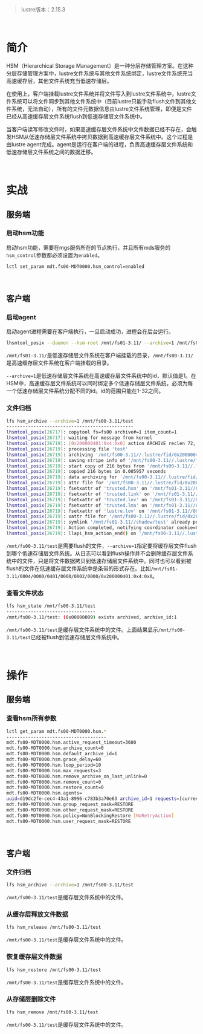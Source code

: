 > lustre版本：2.15.3  

&nbsp;
# 简介
HSM（Hierarchical Storage Management）是一种分层存储管理方案。在这种分层存储管理方案中，lustre文件系统与其他文件系统绑定，lustre文件系统充当高速缓存层，其他文件系统充当低速存储层。

在使用上，客户端挂载lustre文件系统并将文件写入到lustre文件系统中，lustre文件系统可以将文件同步到其他文件系统中（目前lustre只能手动flush文件到其他文件系统，无法自动），所有的文件元数据信息由lustre文件系统管理，即便是文件已经从高速缓存层文件系统flush到低速存储层文件系统中。

当客户端读写修改文件时，如果高速缓存层文件系统中文件数据已经不存在，会触发HSM从低速存储层文件系统中拷贝数据到高速缓存层文件系统中。这个过程是由lustre agent完成。agent是运行在客户端的进程，负责高速缓存层文件系统和低速存储层文件系统之间的数据迁移。

&nbsp;
&nbsp;
# 实战
## 服务端
### 启动hsm功能
启动hsm功能，需要在mgs服务所在的节点执行，并且所有mds服务的`hsm_control`参数都必须设置为`enabled`。
```bash
lctl set_param mdt.fs00-MDT0000.hsm_control=enabled
```

&nbsp;
## 客户端
### 启动agent
启动agent进程需要在客户端执行，一旦启动成功，进程会在后台运行。
```bash
lhsmtool_posix --daemon --hsm-root /mnt/fs01-3.11/ --archive=1 /mnt/fs00-3.11/
```
`/mnt/fs01-3.11/`是低速存储层文件系统在客户端挂载的目录，`/mnt/fs00-3.11/`是高速缓存层文件系统在客户端挂载的目录。

`--archive=1`是低速存储层文件系统在高速缓存层文件系统中的id，默认值是1。在HSM中，高速缓存层文件系统可以同时绑定多个低速存储层文件系统，必须为每一个低速存储层文件系统分配不同的id。id的范围只能在1-32之间。

### 文件归档
```bash
lfs hsm_archive --archive=1 /mnt/fs00-3.11/test
-----------------------------------------------
lhsmtool_posix[26717]: copytool fs=fs00 archive#=1 item_count=1
lhsmtool_posix[26717]: waiting for message from kernel
lhsmtool_posix[26719]: [0x200000401:0x4:0x0] action ARCHIVE reclen 72, cookie=0x659d1265
lhsmtool_posix[26719]: processing file 'test'
lhsmtool_posix[26719]: archiving '/mnt/fs00-3.11//.lustre/fid/0x200000401:0x4:0x0' to '/mnt/fs01-3.11//0004/0000/0401/0000/0002/0000/0x200000401:0x4:0x0_tmp'
lhsmtool_posix[26719]: saving stripe info of '/mnt/fs00-3.11//.lustre/fid/0x200000401:0x4:0x0' in /mnt/fs01-3.11//0004/0000/0401/0000/0002/0000/0x200000401:0x4:0x0_tmp.lov
lhsmtool_posix[26719]: start copy of 216 bytes from '/mnt/fs00-3.11//.lustre/fid/0x200000401:0x4:0x0' to '/mnt/fs01-3.11//0004/0000/0401/0000/0002/0000/0x200000401:0x4:0x0_tmp'
lhsmtool_posix[26719]: copied 216 bytes in 0.005957 seconds
lhsmtool_posix[26719]: data archiving for '/mnt/fs00-3.11//.lustre/fid/0x200000401:0x4:0x0' to '/mnt/fs01-3.11//0004/0000/0401/0000/0002/0000/0x200000401:0x4:0x0_tmp' done
lhsmtool_posix[26719]: attr file for '/mnt/fs00-3.11//.lustre/fid/0x200000401:0x4:0x0' saved to archive '/mnt/fs01-3.11//0004/0000/0401/0000/0002/0000/0x200000401:0x4:0x0_tmp'
lhsmtool_posix[26719]: fsetxattr of 'trusted.hsm' on '/mnt/fs01-3.11//0004/0000/0401/0000/0002/0000/0x200000401:0x4:0x0_tmp' rc=0 (Success)
lhsmtool_posix[26719]: fsetxattr of 'trusted.link' on '/mnt/fs01-3.11//0004/0000/0401/0000/0002/0000/0x200000401:0x4:0x0_tmp' rc=0 (Success)
lhsmtool_posix[26719]: fsetxattr of 'trusted.lov' on '/mnt/fs01-3.11//0004/0000/0401/0000/0002/0000/0x200000401:0x4:0x0_tmp' rc=0 (Success)
lhsmtool_posix[26719]: fsetxattr of 'trusted.lma' on '/mnt/fs01-3.11//0004/0000/0401/0000/0002/0000/0x200000401:0x4:0x0_tmp' rc=0 (Success)
lhsmtool_posix[26719]: fsetxattr of 'lustre.lov' on '/mnt/fs01-3.11//0004/0000/0401/0000/0002/0000/0x200000401:0x4:0x0_tmp' rc=0 (Success)
lhsmtool_posix[26719]: xattr file for '/mnt/fs00-3.11//.lustre/fid/0x200000401:0x4:0x0' saved to archive '/mnt/fs01-3.11//0004/0000/0401/0000/0002/0000/0x200000401:0x4:0x0_tmp'
lhsmtool_posix[26719]: symlink '/mnt/fs01-3.11//shadow/test' already pointing to '../0004/0000/0401/0000/0002/0000/0x200000401:0x4:0x0'
lhsmtool_posix[26719]: Action completed, notifying coordinator cookie=0x659d1265, FID=[0x200000401:0x4:0x0], hp_flags=0 err=0
lhsmtool_posix[26719]: llapi_hsm_action_end() on '/mnt/fs00-3.11//.lustre/fid/0x200000401:0x4:0x0' ok (rc=0)
```
`/mnt/fs00-3.11/test`是需要flush的文件，`--archive=1`指定要将缓存层文件flush到哪个低速存储层文件系统。从日志可以看到flush操作并不会删除缓存层文件系统中的文件，只是将文件数据拷贝到低速存储层文件系统中。同时也可以看到被flush的文件在低速缓存层文件系统中是条带的形式存在。比如`/mnt/fs01-3.11/0004/0000/0401/0000/0002/0000/0x200000401:0x4:0x0`。

### 查看文件状态
```bash
lfs hsm_state /mnt/fs00-3.11/test
---------------------------------
/mnt/fs00-3.11/test: (0x00000009) exists archived, archive_id:1
```
`/mnt/fs00-3.11/test`是缓存层文件系统中的文件。上面结果显示`/mnt/fs00-3.11/test`已经被flush到低速存储层文件系统中。

&nbsp;
&nbsp;
# 操作
## 服务端
### 查看hsm所有参数
```bash
lctl get_param mdt.fs00-MDT0000.hsm.*
-------------------------------------
mdt.fs00-MDT0000.hsm.active_request_timeout=3600
mdt.fs00-MDT0000.hsm.archive_count=0
mdt.fs00-MDT0000.hsm.default_archive_id=1
mdt.fs00-MDT0000.hsm.grace_delay=60
mdt.fs00-MDT0000.hsm.loop_period=10
mdt.fs00-MDT0000.hsm.max_requests=3
mdt.fs00-MDT0000.hsm.remove_archive_on_last_unlink=0
mdt.fs00-MDT0000.hsm.remove_count=0
mdt.fs00-MDT0000.hsm.restore_count=0
mdt.fs00-MDT0000.hsm.agents=
uuid=d19dc2fe-cec4-43a1-8996-c783b3a70e63 archive_id=1 requests=[current:0 ok:10 errors:0]
mdt.fs00-MDT0000.hsm.group_request_mask=RESTORE
mdt.fs00-MDT0000.hsm.other_request_mask=RESTORE
mdt.fs00-MDT0000.hsm.policy=NonBlockingRestore [NoRetryAction]
mdt.fs00-MDT0000.hsm.user_request_mask=RESTORE
```

&nbsp;
## 客户端
### 文件归档
```bash
lfs hsm_archive --archive=1 /mnt/fs00-3.11/test
```
`/mnt/fs00-3.11/test`是缓存层文件系统中的文件。

### 从缓存层释放文件数据
```bash
lfs hsm_release /mnt/fs00-3.11/test
```
`/mnt/fs00-3.11/test`是缓存层文件系统中的文件。

### 恢复缓存层文件数据
```bash
lfs hsm_restore /mnt/fs00-3.11/test
```
`/mnt/fs00-3.11/test`是缓存层文件系统中的文件。

### 从存储层删除文件
```bash
lfs hsm_remove /mnt/fs00-3.11/test
```
`/mnt/fs00-3.11/test`是缓存层文件系统中的文件。
